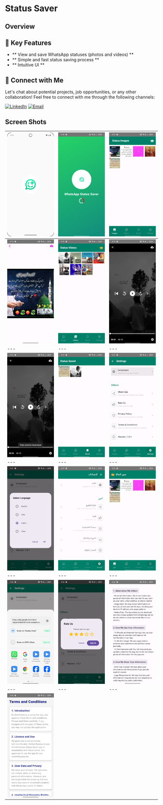 # Status Saver
## Overview

## 🚀 Key Features
- ** View and save WhatsApp statuses (photos and videos) **
- ** Simple and fast status saving process ** 
- ** Intuitive UI **

## 🤝 Connect with Me
Let's chat about potential projects, job opportunities, or any other collaboration! Feel free to connect with me through the following channels:

[![LinkedIn](https://img.shields.io/badge/LinkedIn-Connect-blue?style=for-the-badge&logo=linkedin)](https://www.linkedin.com/in/muhammad-zohaib-imtiaz-dev)
[![Email](https://img.shields.io/badge/Email-Drop%20a%20Message-red?style=for-the-badge&logo=gmail)](mailto:mzkhan9610@gmail.com)

## Screen Shots
| ![Screenshot 1](https://github.com/ZohaibKhanDev/WhatsApp-Status-Saver/blob/master/screenshots/1.png) | ![Screenshot 2](https://github.com/ZohaibKhanDev/WhatsApp-Status-Saver/blob/master/screenshots/2.png) | ![Screenshot 3](https://github.com/ZohaibKhanDev/WhatsApp-Status-Saver/blob/master/screenshots/3.png) |
| --- | --- | --- |
| ![Screenshot 4](https://github.com/ZohaibKhanDev/WhatsApp-Status-Saver/blob/master/screenshots/4.png) | ![Screenshot 5](https://github.com/ZohaibKhanDev/WhatsApp-Status-Saver/blob/master/screenshots/5.png) | ![Screenshot 6](https://github.com/ZohaibKhanDev/WhatsApp-Status-Saver/blob/master/screenshots/6.png) |
| --- | --- | --- |
| ![Screenshot 7](https://github.com/ZohaibKhanDev/WhatsApp-Status-Saver/blob/master/screenshots/7.png) | ![Screenshot 8](https://github.com/ZohaibKhanDev/WhatsApp-Status-Saver/blob/master/screenshots/8.png) | ![Screenshot 9](https://github.com/ZohaibKhanDev/WhatsApp-Status-Saver/blob/master/screenshots/9.png) |
| --- | --- | --- |
| ![Screenshot 10](https://github.com/ZohaibKhanDev/WhatsApp-Status-Saver/blob/master/screenshots/10.png) | ![Screenshot 11](https://github.com/ZohaibKhanDev/WhatsApp-Status-Saver/blob/master/screenshots/11.png) | ![Screenshot 12](https://github.com/ZohaibKhanDev/WhatsApp-Status-Saver/blob/master/screenshots/12.png) |
| --- | --- | --- |
| ![Screenshot 13](https://github.com/ZohaibKhanDev/WhatsApp-Status-Saver/blob/master/screenshots/13.png) | ![Screenshot 14](https://github.com/ZohaibKhanDev/WhatsApp-Status-Saver/blob/master/screenshots/14.png) | ![Screenshot 15](https://github.com/ZohaibKhanDev/WhatsApp-Status-Saver/blob/master/screenshots/15.png) |
| --- | --- | --- |
| ![Screenshot 16](https://github.com/ZohaibKhanDev/WhatsApp-Status-Saver/blob/master/screenshots/16.png)
